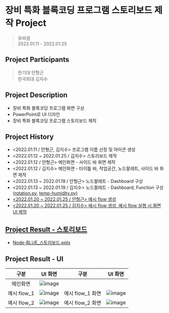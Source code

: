 # 장비 특화 블록코딩 프로그램 스토리보드 제작 Project

> 유비샘   
> 2022.01.11 - 2022.01.25

## Project Participants
> 한기대 안형근   
> 한국외대 김지수

## Project Description
   - 장비 특화 블록코딩 프로그램 화면 구상
   - PowerPoint로 UI 디자인
   - 장비 특화 블록코딩 프로그램 스토리보드 제작
 
## Project History   
- <2022.01.11 / 안형근, 김지수> 프로그램 이름 선정 및 아이콘 생성
- <2022.01.12 ~ 2022.01.25 / 김지수> 스토리보드 제작
- <2022.01.12 / 안형근> 메인화면 - 사이드 바 화면 제작
- <2022.01.12 / 김지수> 메인화면 - 타이틀 바, 작업공간, 노드팔레트, 사이드 바 화면 제작
- <2022.01.13 ~ 2022.01.19 / 안형근> 노드팔레트 - Dashboard 구상
- <2022.01.13 ~ 2022.01.19 / 김지수> 노드팔레트 - Dashboard, Function 구상(<a href='https://github.com/ssufunny/Internship-2022Winter/blob/main/01.11-01.25/rotation.py'>rotation.py</a>, <a href='https://github.com/ssufunny/Internship-2022Winter/blob/main/01.11-01.25/temp-humidity.py'>temp-humidity.py)
- <2022.01.20 ~ 2022.01.25 / 안형근> 예시 flow 생성
- <2022.01.20 ~ 2022.01.25 / 김지수> 예시 flow 생성, 예시 flow 실행 시 화면 UI 제작

## Project Result - 스토리보드
- <a href='https://github.com/ssufunny/Internship-2022Winter/blob/main/01.11-01.25/Node-BLUE_%EC%8A%A4%ED%86%A0%EB%A6%AC%EB%B3%B4%EB%93%9C.pptx'>Node-BLUE_스토리보드.pptx</a>

## Project Result - UI
  | 구분 | UI 화면 | 구분 | UI 화면 |
  |:---:|:---:|:---:|:---:|
  | 메인화면 | ![image](https://user-images.githubusercontent.com/67498595/155472582-34eb6503-8e1d-403f-9138-3e977e10d0bd.png) |
  | 예시 flow_1 | ![image](https://user-images.githubusercontent.com/67498595/155473037-e0232130-7369-44f6-900b-1a2172e9df74.png) | 예시 flow_1 화면 | ![image](https://user-images.githubusercontent.com/67498595/155473144-fb3d9420-37d5-44a7-b8cc-8a9fc6de39e7.png) |
  | 예시 flow_2 | ![image](https://user-images.githubusercontent.com/67498595/155473210-0e49e5af-361d-40ac-8c85-bf684810cb6f.png) | 예시 flow_2 화면 | ![image](https://user-images.githubusercontent.com/67498595/155473283-08463668-e98b-4564-be91-dbcc0940a560.png) |